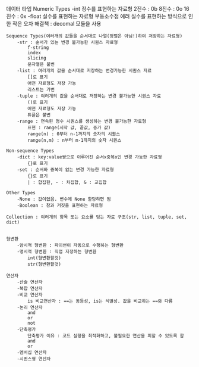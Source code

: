 데이터 타입
    Numeric Types
        -int 
            정수를 표현하는 자료형
            2진수 : 0b
            8진수 : 0o
            16진수 : 0x
        -float
            실수를 표현하는 자료형
            부동소수점 에러
                실수를 표현하는 방식으로 인한 작은 오차
                해결책 : decomal 모듈을 사용
                


    Sequence Types(여러개의 값들을 순서대로 나열(정렬은 아님!)하여 저장하는 자료형)
        -str : 순서가 있는 변경 불가능한 시퀀스 자료형
            f-string
            index
            slicing
            문자열은 불변
        -list : 여러개의 값을 순서대로 저장하는 변경가능한 시퀀스 자료
            []로 표기
            어떤 자료형도 저장 가능
            리스트는 가변
        -tuple : 여러개의 값을 순서대로 저장하는 변경 불가능한 시퀀스 자료
            ()로 표기
            어떤 자료형도 저장 가능
            튜플은 불변
        -range : 연속된 정수 시퀀스를 생성하는 변경 불가능한 자료형
            표현 : range(시작 값, 끝값, 증가 값)
            range(n) : 0부터 n-1까지의 숫자의 시퀀스
            range(n,m) : n부터 m-1까지의 숫자 시퀀스

    Non-sequence Types
        -dict : key:value쌍으로 이루어진 순서x중복x인 변경 가능한 자료형 
            {}로 표기
        -set : 순서와 중복이 없는 변경 가능한 자료형
            {}로 표기
            | : 합집한, - : 차집합, & : 교집합

    Other Types
        -None : 값이없음. 변수에 None 할당하면 됨
        -Boolean : 참과 거짓을 표현하는 자료형

    Collection : 여러개의 항목 또는 요소를 담는 자료 구조(str, list, tuple, set, dict)      


    형변환
        -암시적 형변환 : 파이썬이 자동으로 수행하는 형변환
        -명시적 형변환 : 직접 지정하는 형변환
            int(형변환할것)
            str(형변환할것)
            
    연산자
        -산술 연산자
        -복합 연산자
        -비교 연산자
            is 비교연산자 : ==는 동등성, is는 식별성. 값을 비교하는 ==와 다름
        -논리 연산자
            and
            or
            not
        -단축평가
            단축평가 이유 : 코드 실행을 최적화하고, 불필요한 연산을 피할 수 있도록 함
            and
            or
        -멤버십 연산자
        -시퀸스형 연산자



